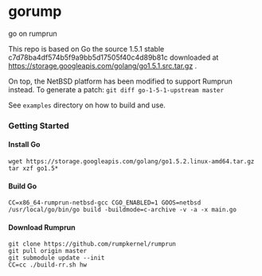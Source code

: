 # gorump
go on rumprun

This repo is based on Go the source 1.5.1 stable c7d78ba4df574b5f9a9bb5d17505f40c4d89b81c
downloaded at https://storage.googleapis.com/golang/go1.5.1.src.tar.gz .

On top, the NetBSD platform has been modified to support Rumprun instead.
To generate a patch: `git diff go-1-5-1-upstream master`

See `examples` directory on how to build and use.

### Getting Started

#### Install Go
```
wget https://storage.googleapis.com/golang/go1.5.2.linux-amd64.tar.gz
tar xzf go1.5*
```

#### Build Go
```
CC=x86_64-rumprun-netbsd-gcc CGO_ENABLED=1 GOOS=netbsd /usr/local/go/bin/go build -buildmode=c-archive -v -a -x main.go
```

#### Download Rumprun

```
git clone https://github.com/rumpkernel/rumprun
git pull origin master
git submodule update --init
CC=cc ./build-rr.sh hw
```
